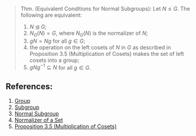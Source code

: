 > Thm. (Equivalent Conditions for Normal Subgroups): Let $N \leq G$.  The following are equivalent: 
> 	1. $N \unlhd G$; 
> 	2. $N_{G}(N) = G$, where $N_{G}(N)$ is the normalizer of $N$;
> 	3. $gN = Ng$ for all $g \in G$;
> 	4. the operation on the left cosets of $N$ in $G$ as described in Proposition 3.5 (Multiplication of Cosets) makes the set of left cosets into a group;
> 	5. $gNg^{-1} \subseteq N$ for all $g \in G$. 


## References: 
1. [Group](../Introduction%20to%20Groups/Group.md)
2. [Subgroup](../Subgroups/Subgroup.md)
3. [Normal Subgroup](Normal%20Subgroup.md)
4. [Normalizer of a Set](../Subgroups/Normalizer%20of%20a%20Set.md)
5. [Proposition 3.5 (Multiplication of Cosets)](Proposition%203.5%20(Multiplication%20of%20Cosets).md)